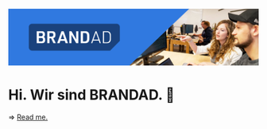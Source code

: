 [![](assets/brandad_title_banner.jpg)](profile/README.md)

# Hi. Wir sind BRANDAD. 👋

=> [Read me.](profile/README.md)